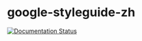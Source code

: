 # google-styleguide-zh

[![Documentation Status](https://readthedocs.org/projects/google-styleguide-zh/badge/?version=latest)](https://google-styleguide-zh.readthedocs.io/zh-cn/latest/?badge=latest)


